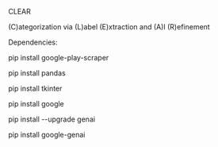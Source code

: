 CLEAR

(C)ategorization via (L)abel (E)xtraction and (A)I (R)efinement

Dependencies:

pip install google-play-scraper

pip install pandas

pip install tkinter

pip install google

pip install --upgrade genai

pip install google-genai

